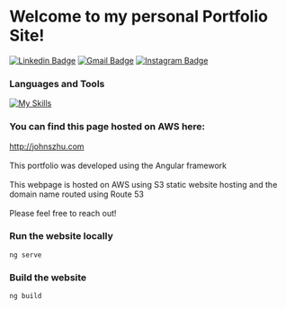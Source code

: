 # Welcome to my personal Portfolio Site!
[![Linkedin Badge](https://img.shields.io/badge/-johnshizhu-blue?style=flat&logo=Linkedin&logoColor=white&link=https://www.linkedin.com/in/johnshizhu/)](https://www.linkedin.com/in/johnshizhu/)
[![Gmail Badge](https://img.shields.io/badge/-johnshizhu-c14438?style=flat&logo=Gmail&logoColor=white&link=mailto:johnshizhu@gmail.com)](mailto:johnshizhu@gmail.com)
[![Instagram Badge](https://img.shields.io/badge/-@johnszhu2-purple?style=flat&logo=instagram&logoColor=white&link=https://instagram.com/johnzhu2/)](https://instagram.com/johnzhu2)
### Languages and Tools
[![My Skills](https://skills.thijs.gg/icons?i=angular,ts,html,css,nodejs)](https://skills.thijs.gg)
<br>
### You can find this page hosted on AWS here: 
http://johnszhu.com
<br><br>
This portfolio was developed using the Angular framework
<br><br>
This webpage is hosted on AWS using S3 static website hosting and the domain name routed using Route 53
<br><br>
Please feel free to reach out!
### Run the website locally
```
ng serve
```
### Build the website
```
ng build
```
